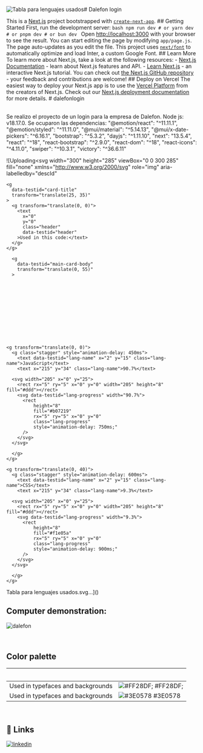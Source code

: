 ![Tabla para lenguajes usados](https://github.com/rjla-developer/dalefonlogin/assets/83847147/4eda010a-093b-400b-b6db-5f8a6ea7a00f)# Dalefon login

This is a [Next.js](https://nextjs.org/) project bootstrapped with [`create-next-app`](https://github.com/vercel/next.js/tree/canary/packages/create-next-app). ## Getting Started First, run the development server: ```bash npm run dev # or yarn dev # or pnpm dev # or bun dev ``` Open [http://localhost:3000](http://localhost:3000) with your browser to see the result. You can start editing the page by modifying `app/page.js`. The page auto-updates as you edit the file. This project uses [`next/font`](https://nextjs.org/docs/basic-features/font-optimization) to automatically optimize and load Inter, a custom Google Font. ## Learn More To learn more about Next.js, take a look at the following resources: - [Next.js Documentation](https://nextjs.org/docs) - learn about Next.js features and API. - [Learn Next.js](https://nextjs.org/learn) - an interactive Next.js tutorial. You can check out [the Next.js GitHub repository](https://github.com/vercel/next.js/) - your feedback and contributions are welcome! ## Deploy on Vercel The easiest way to deploy your Next.js app is to use the [Vercel Platform](https://vercel.com/new?utm_medium=default-template&filter=next.js&utm_source=create-next-app&utm_campaign=create-next-app-readme) from the creators of Next.js. Check out our [Next.js deployment documentation](https://nextjs.org/docs/deployment) for more details. # dalefonlogin

</br>
Se realizo el proyecto de un login para la empresa de Dalefon. 
Node js: v18.17.0.
Se ocuparon las dependencias:
    "@emotion/react": "^11.11.1",
    "@emotion/styled": "^11.11.0",
    "@mui/material": "^5.14.13",
    "@mui/x-date-pickers": "^6.16.1",
    "bootstrap": "^5.3.2",
    "dayjs": "^1.11.10",
    "next": "13.5.4",
    "react": "^18",
    "react-bootstrap": "^2.9.0",
    "react-dom": "^18",
    "react-icons": "^4.11.0",
    "swiper": "^10.3.1",
    "victory": "^36.6.11"

</br>


![Uploading<svg
  width="300"
  height="285"
  viewBox="0 0 300 285"
  fill="none"
  xmlns="http://www.w3.org/2000/svg"
  role="img"
  aria-labelledby="descId"
>
  <title id="titleId"></title>
  <desc id="descId"></desc>
  <style>
    .header {
      font: 600 18px 'Segoe UI', Ubuntu, Sans-Serif;
      fill: #2f80ed;
      animation: fadeInAnimation 0.8s ease-in-out forwards;
    }
    @supports(-moz-appearance: auto) {
      /* Selector detects Firefox */
      .header { font-size: 15.5px; }
    }
    
      @keyframes slideInAnimation {
      from {
          width: 0;
      }
      to {
          width: calc(100%-100px);
      }
      }
      @keyframes growWidthAnimation {
      from {
          width: 0;
      }
      to {
          width: 100%;
      }
      }
      .lang-name {
      font: 400 11px "Segoe UI", Ubuntu, Sans-Serif;
      fill: #434d58;
      }
      .stagger {
      opacity: 0;
      animation: fadeInAnimation 0.3s ease-in-out forwards;
      }
      #rect-mask rect{
      animation: slideInAnimation 1s ease-in-out forwards;
      }
      .lang-progress{
      animation: growWidthAnimation 0.6s ease-in-out forwards;
      }
      

          
      /* Animations */
      @keyframes scaleInAnimation {
      from {
          transform: translate(-5px, 5px) scale(0);
      }
      to {
          transform: translate(-5px, 5px) scale(1);
      }
      }
      @keyframes fadeInAnimation {
      from {
          opacity: 0;
      }
      to {
          opacity: 1;
      }
      } 
  </style>

  <rect
    data-testid="card-bg"
    x="0.5"
    y="0.5"
    rx="4.5"
    height="99%"
    stroke="#e4e2e2"
    width="299"
    fill="#fffefe"
    stroke-opacity="1"
  />

      
    <g
      data-testid="card-title"
      transform="translate(25, 35)"
    >
      <g transform="translate(0, 0)">
        <text
          x="0"
          y="0"
          class="header"
          data-testid="header"
        >Used in this code:</text>
      </g>
    </g>
    
      <g
        data-testid="main-card-body"
        transform="translate(0, 55)"
      >
        
  <svg data-testid="lang-items" x="25">

    <g transform="translate(0, 0)">
      <g class="stagger" style="animation-delay: 450ms">
        <text data-testid="lang-name" x="2" y="15" class="lang-name">JavaScript</text>
        <text x="215" y="34" class="lang-name">90.7%</text>
        
      <svg width="205" x="0" y="25">
        <rect rx="5" ry="5" x="0" y="0" width="205" height="8" fill="#ddd"></rect>
        <svg data-testid="lang-progress" width="90.7%">
          <rect
              height="8"
              fill="#b07219"
              rx="5" ry="5" x="0" y="0"
              class="lang-progress"
              style="animation-delay: 750ms;"
          />
        </svg>
      </svg>
    
      </g>
    </g>

    <g transform="translate(0, 40)">
      <g class="stagger" style="animation-delay: 600ms">
        <text data-testid="lang-name" x="2" y="15" class="lang-name">CSS</text>
        <text x="215" y="34" class="lang-name">9.3%</text>
        
      <svg width="205" x="0" y="25">
        <rect rx="5" ry="5" x="0" y="0" width="205" height="8" fill="#ddd"></rect>
        <svg data-testid="lang-progress" width="9.3%">
          <rect
              height="8"
              fill="#f1e05a"
              rx="5" ry="5" x="0" y="0"
              class="lang-progress"
              style="animation-delay: 900ms;"
          />
        </svg>
      </svg>
    
      </g>
    </g>
  </svg>

  </g>
</svg>
 Tabla para lenguajes usados.svg…]()


</br>

## Computer demonstration:
![dalefon](https://github.com/rjla-developer/dalefonlogin/assets/83847147/c9c842b6-3769-4a92-b917-37417a69f758)



</br>


## Color palette

| Color             | Hex                                                                |
| ----------------- | ------------------------------------------------------------------ |
| Used in typefaces and backgrounds | ![#FF28DF;](https://via.placeholder.com/10/FF28DF?text=+) #FF28DF; |
| Used in typefaces and backgrounds | ![#3E0578](https://via.placeholder.com/10/3E0578?text=+) #3E0578 |

</br>

## 🔗 Links

[![linkedin](https://img.shields.io/badge/linkedin-0A66C2?style=for-the-badge&logo=linkedin&logoColor=white)](https://www.linkedin.com/in/rjla-developer/)
